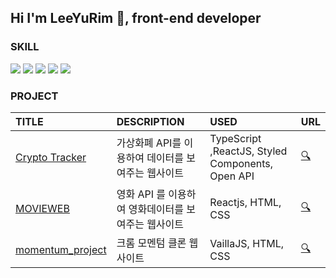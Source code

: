 ## Hi I'm LeeYuRim 👋, front-end developer

### SKILL

<img src="https://img.shields.io/badge/TypeScript-3178C6?style=for-the-badge&logo=TypeScript&logoColor=white"> <img src="https://img.shields.io/badge/React-61DAFB?style=for-the-badge&logo=React&logoColor=white"> <img src="https://img.shields.io/badge/JavaScript-F7DF1E?style=for-the-badge&logo=JavaScript&logoColor=white"> <img src="https://img.shields.io/badge/HTML5-E34F26?style=for-the-badge&logo=HTML5&logoColor=white"> <img src="https://img.shields.io/badge/CSS3-1572B6?style=for-the-badge&logo=CSS3&logoColor=white">

### PROJECT

| TITLE | DESCRIPTION | USED | URL |
|:------|:---|:---|:---|
| [Crypto Tracker](https://github.com/yurim-hgr/react_master) | 가상화폐 API를 이용하여 데이터를 보여주는 웹사이트 | TypeScript ,ReactJS, Styled Components, Open API | [🔍](https://yurim-hgr.github.io/react_master)|
| [MOVIEWEB](https://github.com/yurim-hgr/reactjs_movie) | 영화 API 를 이용하여 영화데이터를 보여주는 웹사이트  | Reactjs, HTML, CSS | [🔍](https://yurim-hgr.github.io/reactjs_movie) | 
| [momentum_project](https://github.com/yurim-hgr/momentum_project)| 크롬 모멘텀 클론 웹사이트 | VaillaJS, HTML, CSS | [🔍](https://yurim-hgr.github.io/momentum_project/) |


<!--
**yurim-hgr/yurim-hgr** is a ✨ _special_ ✨ repository because its `README.md` (this file) appears on your GitHub profile.

Here are some ideas to get you started:

- 🔭 I’m currently working on ...
- 🌱 I’m currently learning ...
- 👯 I’m looking to collaborate on ...
- 🤔 I’m looking for help with ...
- 💬 Ask me about ...
- 📫 How to reach me: ...
- 😄 Pronouns: ...
- ⚡ Fun fact: ...
-->
